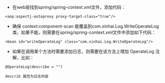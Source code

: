 - 在web层找到spring/spring-context.xml文件，添加代码：
```
<aop:aspectj-autoproxy proxy-target-class="true"/>
```

- 确保 context:component-scan 能覆盖到com.xinhai.Log.WriteOperateLog类，如果不能，则需要在spring/spring-context.xml文件中添加如下代码：
```
<bean id="writeOperateLog" class="com.xinhai.Log.WriteOperateLog"/>
```

- 如果在调用某个方法时需要添加日志，则需要在该方法上增加 OperateLog 注解，比如：
```
@OperateLog(describe = "")

describ 属性为日志内容
```